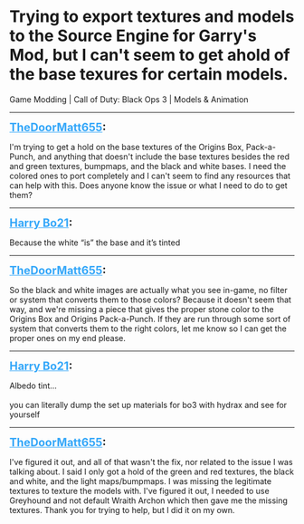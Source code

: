 # Trying to export textures and models to the Source Engine for Garry's Mod, but I can't seem to get ahold of the base texures for certain models.
Game Modding | Call of Duty: Black Ops 3 | Models & Animation

---
<strong style="font-size: 1.4em;"><span style="text-decoration: underline;text-decoration-color: #34a7f9;"><span style="color:#34a7f9;">TheDoorMatt655</span></span>:</strong>

<p>I&#39;m trying to get a hold on the base textures of the Origins Box, Pack-a-Punch, and anything that doesn&#39;t include the base textures besides the red and green textures, bumpmaps, and the black and white bases. I need the colored ones to port completely and I can&#39;t seem to find any resources that can help with this. Does anyone know the issue or what I need to do to get them?</p>

---
<strong style="font-size: 1.4em;"><span style="text-decoration: underline;text-decoration-color: #34a7f9;"><span style="color:#34a7f9;">Harry Bo21</span></span>:</strong>

<p>Because the white “is” the base and it’s tinted</p>

---
<strong style="font-size: 1.4em;"><span style="text-decoration: underline;text-decoration-color: #34a7f9;"><span style="color:#34a7f9;">TheDoorMatt655</span></span>:</strong>

<p>So the black and white images are actually what you see in-game, no filter or system that converts them to those colors? Because it doesn&#39;t seem that way, and we&#39;re missing a piece that gives the proper stone color to the Origins Box and Origins Pack-a-Punch. If they are run through some sort of system that converts them to the right colors, let me know so I can get the proper ones on my end please.</p>

---
<strong style="font-size: 1.4em;"><span style="text-decoration: underline;text-decoration-color: #34a7f9;"><span style="color:#34a7f9;">Harry Bo21</span></span>:</strong>

<p>Albedo tint...<br /><br />you can literally dump the set up materials for bo3 with hydrax and see for yourself</p>

---
<strong style="font-size: 1.4em;"><span style="text-decoration: underline;text-decoration-color: #34a7f9;"><span style="color:#34a7f9;">TheDoorMatt655</span></span>:</strong>

<p>I&#39;ve figured it out, and all of that wasn&#39;t the fix, nor related to the issue I was talking about. I said I only got a hold of the green and red textures, the black and white, and the light maps/bumpmaps. I was missing the legitimate textures to texture the models with. I&#39;ve figured it out, I needed to use Greyhound and not default Wraith Archon which then gave me the missing textures. Thank you for trying to help, but I did it on my own.</p>

